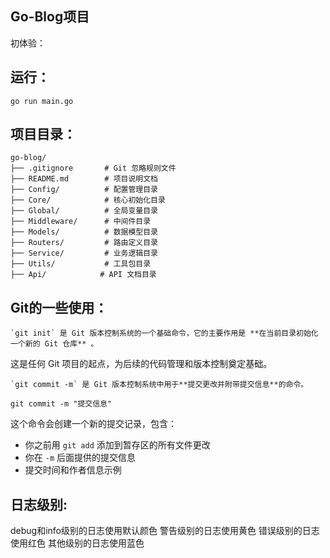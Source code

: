 ## Go-Blog项目

初体验：

## 运行：

```
go run main.go
```

## 项目目录：

```
go-blog/
├── .gitignore       # Git 忽略规则文件
├── README.md        # 项目说明文档
├── Config/          # 配置管理目录
├── Core/            # 核心初始化目录
├── Global/          # 全局变量目录
├── Middleware/      # 中间件目录
├── Models/          # 数据模型目录
├── Routers/         # 路由定义目录
├── Service/         # 业务逻辑目录
├── Utils/           # 工具包目录
├── Api/            # API 文档目录
```

## Git的一些使用：

    `git init` 是 Git 版本控制系统的一个基础命令，它的主要作用是 **在当前目录初始化一个新的 Git 仓库** 。

这是任何 Git 项目的起点，为后续的代码管理和版本控制奠定基础。

    `git commit -m` 是 Git 版本控制系统中用于**提交更改并附带提交信息**的命令。

```
git commit -m "提交信息"
```

这个命令会创建一个新的提交记录，包含：

* 你之前用 `git add` 添加到暂存区的所有文件更改
* 你在 `-m` 后面提供的提交信息
* 提交时间和作者信息示例

## 日志级别:

debug和info级别的日志使用默认颜色
警告级别的日志使用黄色
错误级别的日志使用红色
其他级别的日志使用蓝色

